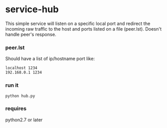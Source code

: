 

# service-hub
This simple service will listen on a specific local port and redirect the incoming raw traffic to the host and ports listed on a file (peer.lst). Doesn't handle peer's response.

### peer.lst

Should have a list of ip/hostname port like:
```
localhost 1234
192.168.0.1 1234
```
### run it
```
python hub.py
```
### requires
python2.7 or later
